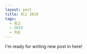 ```yaml
---
layout: post
title: 회고 2019
tags:
  - 회고
  - 2019
  - 취준
---
```


I'm ready for writing new post in here!
